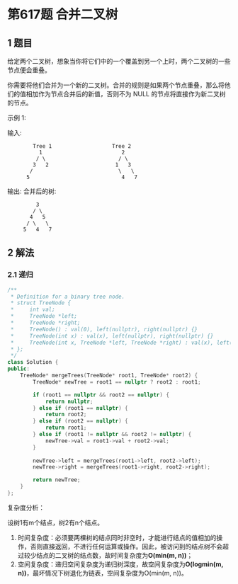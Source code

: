 # 第617题 合并二叉树

## 1 题目

给定两个二叉树，想象当你将它们中的一个覆盖到另一个上时，两个二叉树的一些节点便会重叠。

你需要将他们合并为一个新的二叉树。合并的规则是如果两个节点重叠，那么将他们的值相加作为节点合并后的新值，否则不为 NULL 的节点将直接作为新二叉树的节点。

示例 1:

输入: 

```
	    Tree 1                   Tree 2
          1                         2 
         / \                       / \ 
        3   2                     1   3
       /                           \   \
      5                             4   7 
```

输出: 
合并后的树:

```
	     3
	    / \
	   4   5
	  / \   \ 
	 5   4   7
```

## 2 解法

### 2.1 递归

```c++
/**
 * Definition for a binary tree node.
 * struct TreeNode {
 *     int val;
 *     TreeNode *left;
 *     TreeNode *right;
 *     TreeNode() : val(0), left(nullptr), right(nullptr) {}
 *     TreeNode(int x) : val(x), left(nullptr), right(nullptr) {}
 *     TreeNode(int x, TreeNode *left, TreeNode *right) : val(x), left(left), right(right) {}
 * };
 */
class Solution {
public:
    TreeNode* mergeTrees(TreeNode* root1, TreeNode* root2) {
        TreeNode* newTree = root1 == nullptr ? root2 : root1;

        if (root1 == nullptr && root2 == nullptr) {
            return nullptr;
        } else if (root1 == nullptr) {
            return root2;
        } else if (root2 == nullptr) {
            return root1;
        } else if (root1 != nullptr && root2 != nullptr) {
            newTree->val = root1->val + root2->val;
        }
        
        newTree->left = mergeTrees(root1->left, root2->left);
        newTree->right = mergeTrees(root1->right, root2->right);

        return newTree;
    }
};
```

复杂度分析：

设树1有m个结点，树2有n个结点。

1. 时间复杂度：必须要两棵树的结点同时非空时，才能进行结点的值相加的操作，否则直接返回，不进行任何运算或操作。因此，被访问到的结点树不会超过较少结点的二叉树的结点数，故时间复杂度为**O(min(m, n))**；
2. 空间复杂度：递归空间复杂度为递归树深度，故空间复杂度为**O(logmin(m, n))**，最坏情况下树退化为链表，空间复杂度为O(min(m, n))。




